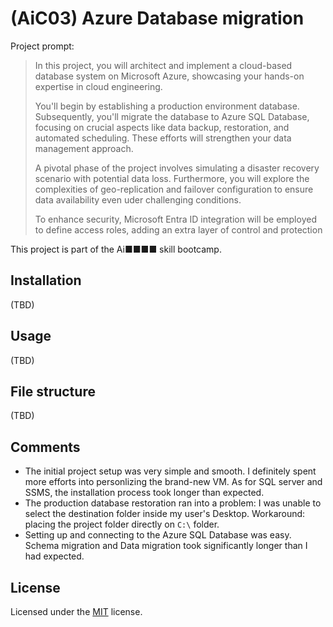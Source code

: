 # (AiC03) Azure Database migration

Project prompt:

> In this project, you will architect and implement a cloud-based database system on Microsoft Azure, showcasing your hands-on expertise in cloud engineering.
>
> You'll begin by establishing a production environment database. Subsequently, you'll migrate the database to Azure SQL Database, focusing on crucial aspects like data backup, restoration, and automated scheduling. These efforts will strengthen your data management approach.
>
> A pivotal phase of the project involves simulating a disaster recovery scenario with potential data loss. Furthermore, you will explore the complexities of geo-replication and failover configuration to ensure data availability even uder challenging conditions.
>
> To enhance security, Microsoft Entra ID integration will be employed to define access roles, adding an extra layer of control and protection

This project is part of the Ai■■■■ skill bootcamp.

## Installation

(TBD)

## Usage

(TBD)

## File structure

(TBD)

## Comments

- The initial project setup was very simple and smooth. I definitely spent more efforts into personlizing the brand-new VM. As for SQL server and SSMS, the installation process took longer than expected.
- The production database restoration ran into a problem: I was unable to select the destination folder inside my user's Desktop. Workaround: placing the project folder directly on `C:\` folder.
- Setting up and connecting to the Azure SQL Database was easy. Schema migration and Data migration took significantly longer than I had expected.

## License

Licensed under the [MIT](LICENSE.txt) license.
